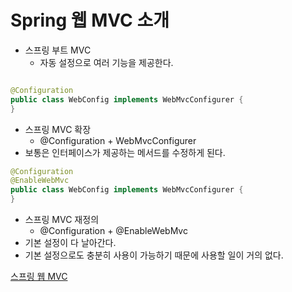# Spring 웹 MVC 소개

- 스프링 부트 MVC
    - 자동 설정으로 여러 기능을 제공한다.

```java

@Configuration
public class WebConfig implements WebMvcConfigurer {
}
```

- 스프링 MVC 확장
    - @Configuration + WebMvcConfigurer
- 보통은 인터페이스가 제공하는 메서드를 수정하게 된다.

```java
@Configuration
@EnableWebMvc
public class WebConfig implements WebMvcConfigurer {
}
```

- 스프링 MVC 재정의
    - @Configuration + @EnableWebMvc
- 기본 설정이 다 날아간다.
- 기본 설정으로도 충분히 사용이 가능하기 때문에 사용할 일이 거의 없다.

[스프링 웹 MVC](https://docs.spring.io/spring/docs/5.0.7.RELEASE/spring-framework-reference/web.html#spring-web)